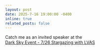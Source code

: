 ```yaml
---
layout: post
date: 2025-7-16 19:00:00 -0400
inline: true
related_posts: false
---
```


Catch me as an invited speaker at the   
[Dark Sky Event - 7/26 Stargazing with LVAS](https://www.gomtcharleston.com/stargazing-event-july26/)
